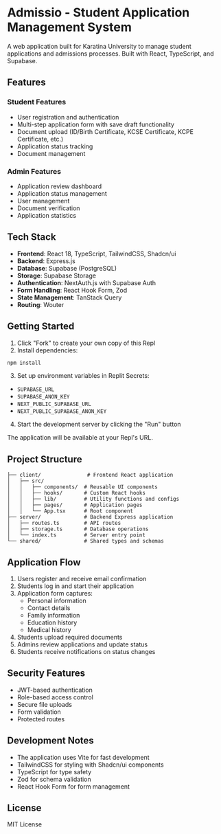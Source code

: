 
# Admissio - Student Application Management System

A web application built for Karatina University to manage student applications and admissions processes. Built with React, TypeScript, and Supabase.

## Features

### Student Features
- User registration and authentication
- Multi-step application form with save draft functionality
- Document upload (ID/Birth Certificate, KCSE Certificate, KCPE Certificate, etc.)
- Application status tracking
- Document management

### Admin Features
- Application review dashboard
- Application status management
- User management
- Document verification
- Application statistics

## Tech Stack

- **Frontend**: React 18, TypeScript, TailwindCSS, Shadcn/ui
- **Backend**: Express.js
- **Database**: Supabase (PostgreSQL)
- **Storage**: Supabase Storage
- **Authentication**: NextAuth.js with Supabase Auth
- **Form Handling**: React Hook Form, Zod
- **State Management**: TanStack Query
- **Routing**: Wouter

## Getting Started

1. Click "Fork" to create your own copy of this Repl
2. Install dependencies:
```bash
npm install
```

3. Set up environment variables in Replit Secrets:
- `SUPABASE_URL`
- `SUPABASE_ANON_KEY`
- `NEXT_PUBLIC_SUPABASE_URL`
- `NEXT_PUBLIC_SUPABASE_ANON_KEY`

4. Start the development server by clicking the "Run" button

The application will be available at your Repl's URL.

## Project Structure

```
├── client/               # Frontend React application
│   ├── src/
│   │   ├── components/  # Reusable UI components
│   │   ├── hooks/       # Custom React hooks
│   │   ├── lib/         # Utility functions and configs
│   │   ├── pages/       # Application pages
│   │   └── App.tsx      # Root component
├── server/              # Backend Express application
│   ├── routes.ts        # API routes
│   ├── storage.ts       # Database operations
│   └── index.ts         # Server entry point
└── shared/              # Shared types and schemas
```

## Application Flow

1. Users register and receive email confirmation
2. Students log in and start their application
3. Application form captures:
   - Personal information
   - Contact details
   - Family information
   - Education history
   - Medical history
4. Students upload required documents
5. Admins review applications and update status
6. Students receive notifications on status changes

## Security Features

- JWT-based authentication
- Role-based access control
- Secure file uploads
- Form validation
- Protected routes

## Development Notes

- The application uses Vite for fast development
- TailwindCSS for styling with Shadcn/ui components
- TypeScript for type safety
- Zod for schema validation
- React Hook Form for form management

## License

MIT License
